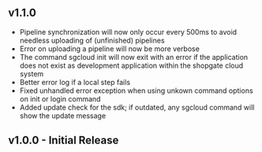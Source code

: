 ## v1.1.0
* Pipeline synchronization will now only occur every 500ms to avoid needless uploading of (unfinished) pipelines
* Error on uploading a pipeline will now be more verbose
* The command sgcloud init will now exit with an error if the application does not exist as development application within the shopgate cloud system
* Better error log if a local step fails
* Fixed unhandled error exception when using unkown command options on init or login command
* Added update check for the sdk; if outdated, any sgcloud command will show the update message

## v1.0.0 - Initial Release
